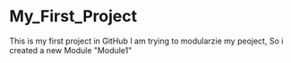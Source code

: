 # My_First_Project
This is my first project in GitHub
I am trying to modularzie my peoject, So i created a new Module "Module1"
